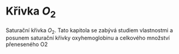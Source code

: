# Křivka $O_2$

Saturační křivka $O_2$. Tato kapitola se zabývá studiem vlastnostmi a posunem saturační křivky oxyhemoglobinu a celkového množství přeneseného O2
